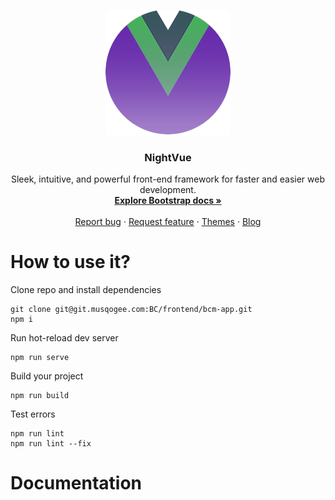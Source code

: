 <p align="center">
  <img src="src/assets/images/logo.png" alt="Bootstrap logo" width="200" height="200">
</p>

<h3 align="center">NightVue</h3>

<p align="center">
  Sleek, intuitive, and powerful front-end framework for faster and easier web development.
  <br>
  <a href="https://getbootstrap.com/docs/5.2/"><strong>Explore Bootstrap docs »</strong></a>
  <br>
  <br>
  <a href="https://github.com/twbs/bootstrap/issues/new?assignees=-&labels=bug&template=bug_report.yml">Report bug</a>
  ·
  <a href="https://github.com/twbs/bootstrap/issues/new?assignees=&labels=feature&template=feature_request.yml">Request feature</a>
  ·
  <a href="https://themes.getbootstrap.com/">Themes</a>
  ·
  <a href="https://blog.getbootstrap.com/">Blog</a>
</p>

# How to use it?

Clone repo and install dependencies
```
git clone git@git.musqogee.com:BC/frontend/bcm-app.git
npm i
```
Run hot-reload dev server
```
npm run serve
```
Build your project
```
npm run build
```
Test errors
```
npm run lint
npm run lint --fix
```

# Documentation

